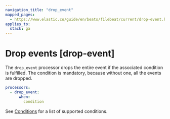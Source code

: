 ```yaml
---
navigation_title: "drop_event"
mapped_pages:
  - https://www.elastic.co/guide/en/beats/filebeat/current/drop-event.html
applies_to:
  stack: ga
---
```


# Drop events [drop-event]


The `drop_event` processor drops the entire event if the associated condition is fulfilled. The condition is mandatory, because without one, all the events are dropped.

```yaml
processors:
  - drop_event:
      when:
        condition
```

See [Conditions](/reference/filebeat/defining-processors.md#conditions) for a list of supported conditions.

